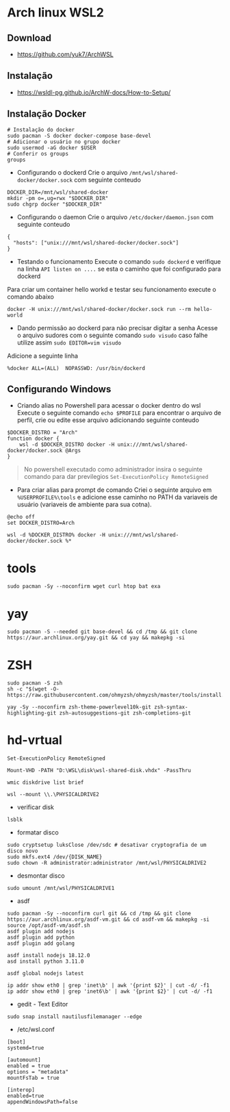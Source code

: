 # Arch linux WSL2

## Download

- https://github.com/yuk7/ArchWSL

## Instalação

- https://wsldl-pg.github.io/ArchW-docs/How-to-Setup/

## Instalação Docker

```
# Instalação do docker
sudo pacman -S docker docker-compose base-devel
# Adicionar o usuário no grupo docker
sudo usermod -aG docker $USER
# Conferir os groups
groups
```

- Configurando o dockerd
Crie o arquivo `/mnt/wsl/shared-docker/docker.sock` com seguinte conteudo
```
DOCKER_DIR=/mnt/wsl/shared-docker
mkdir -pm o=,ug=rwx "$DOCKER_DIR"
sudo chgrp docker "$DOCKER_DIR"
```

- Configurando o daemon
Crie o arquivo `/etc/docker/daemon.json` com seguinte conteudo
```
{
  "hosts": ["unix:///mnt/wsl/shared-docker/docker.sock"]
}
```

- Testando o funcionamento
Execute o comando `sudo dockerd` e verifique na linha `API listen on ....` se esta o caminho que foi configurado para dockerd

Para criar um container hello workd e testar seu funcionamento execute o comando abaixo
```
docker -H unix:///mnt/wsl/shared-docker/docker.sock run --rm hello-world
```

- Dando permissão ao dockerd para não precisar digitar a senha
Acesse o arquivo sudores com o seguinte comando `sudo visudo` caso falhe utilize assim `sudo EDITOR=vim visudo`

Adicione a seguinte linha
```
%docker ALL=(ALL)  NOPASSWD: /usr/bin/dockerd
```

## Configurando Windows

- Criando alias no Powershell para acessar o docker dentro do wsl
Execute o seguinte comando `echo $PROFILE` para encontrar o arquivo de perfil, crie ou edite esse arquivo adicionando seguinte conteudo
```
$DOCKER_DISTRO = "Arch"
function docker {
    wsl -d $DOCKER_DISTRO docker -H unix:///mnt/wsl/shared-docker/docker.sock @Args
}
```
> No powershell executado como administrador insira o seguinte comando para dar previlegios `Set-ExecutionPolicy RemoteSigned`

- Para criar alias para prompt de comando
Criei o seguinte arquivo em `%USERPROFILE%\tools` e adicione esse caminho no PATH da variaveis de usuário (variaveis de ambiente para sua cotna).
```
@echo off
set DOCKER_DISTRO=Arch

wsl -d %DOCKER_DISTRO% docker -H unix:///mnt/wsl/shared-docker/docker.sock %*
```

# tools
```
sudo pacman -Sy --noconfirm wget curl htop bat exa
```

# yay
```
sudo pacman -S --needed git base-devel && cd /tmp && git clone https://aur.archlinux.org/yay.git && cd yay && makepkg -si
```

# ZSH
```
sudo pacman -S zsh
sh -c "$(wget -O- https://raw.githubusercontent.com/ohmyzsh/ohmyzsh/master/tools/install.sh)"

yay -Sy --noconfirm zsh-theme-powerlevel10k-git zsh-syntax-highlighting-git zsh-autosuggestions-git zsh-completions-git
```

# hd-vrtual
```
Set-ExecutionPolicy RemoteSigned

Mount-VHD -PATH "D:\WSL\disk\wsl-shared-disk.vhdx" -PassThru

wmic diskdrive list brief

wsl --mount \\.\PHYSICALDRIVE2
```

- verificar disk
```
lsblk
```

- formatar disco
```
sudo cryptsetup luksClose /dev/sdc # desativar cryptografia de um disco novo
sudo mkfs.ext4 /dev/{DISK_NAME}
sudo chown -R administrator:administrator /mnt/wsl/PHYSICALDRIVE2
```

- desmontar disco
```
sudo umount /mnt/wsl/PHYSICALDRIVE1
``` 

- asdf
```
sudo pacman -Sy --noconfirm curl git && cd /tmp && git clone https://aur.archlinux.org/asdf-vm.git && cd asdf-vm && makepkg -si
source /opt/asdf-vm/asdf.sh
asdf plugin add nodejs
asdf plugin add python
asdf plugin add golang

asdf install nodejs 18.12.0
asd install python 3.11.0

asdf global nodejs latest
```
```
ip addr show eth0 | grep 'inet\b' | awk '{print $2}' | cut -d/ -f1
ip addr show eth0 | grep 'inet6\b' | awk '{print $2}' | cut -d/ -f1
```

- gedit - Text Editor
```
sudo snap install nautilusfilemanager --edge
```

- /etc/wsl.conf
```
[boot]
systemd=true

[automount]
enabled = true
options = "metadata"
mountFsTab = true

[interop]
enabled=true
appendWindowsPath=false
```
